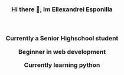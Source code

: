 <h3 align="center"> Hi there 👋, Im Ellexandrei Esponilla <h3> 
 <br>
 <p align="center">Currently a Senior Highschool student</p> 
 <p align="center">Beginner in web development</p> 
 <p align="center">Currently learning python</p>


<!--
**xandreiAThome/xandreiAThome** is a ✨ _special_ ✨ repository because its `README.md` (this file) appears on your GitHub profile.

Here are some ideas to get you started:

- 🔭 I’m currently working on ...
- 🌱 I’m currently learning ...
- 👯 I’m looking to collaborate on ...
- 🤔 I’m looking for help with ...
- 💬 Ask me about ...
- 📫 How to reach me: ...
- 😄 Pronouns: ...
- ⚡ Fun fact: ...
-->
